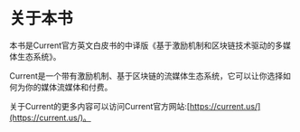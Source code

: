 # 关于本书

本书是Current官方英文白皮书的中译版《基于激励机制和区块链技术驱动的多媒体生态系统》。

Current是一个带有激励机制、基于区块链的流媒体生态系统，它可以让你选择如何为你的媒体流媒体和付费。

关于Current的更多内容可以访问Current官方网站:[https://current.us/](https://current.us/)。

